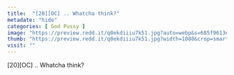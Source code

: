 ```yaml
---
title:  "[20][OC] .. Whatcha think?"
metadate: "hide"
categories: [ God Pussy ]
image: "https://preview.redd.it/q0ekdiiiu7k51.jpg?auto=webp&s=685f9613e039b34378267408dc910c259842aa9f"
thumb: "https://preview.redd.it/q0ekdiiiu7k51.jpg?width=1080&crop=smart&auto=webp&s=19cc1ee09ebe2fe901ae0974f8068377913f43d8"
visit: ""
---
```

[20][OC] .. Whatcha think?

